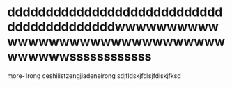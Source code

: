 # ddddddddddddddddddddddddddddddddddddddddddwwwwwwwwwwwwwwwwwwwwwwwwwwwwwwwwwwwwwssssssssssss
more-1rong
ceshilistzengjiadeneirong
sdjfldskjfdlsjfdlskjfksd